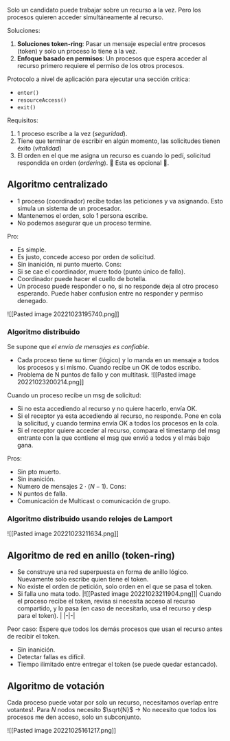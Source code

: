 Solo un candidato puede trabajar sobre un recurso a la vez. Pero los procesos quieren acceder simultáneamente al recurso.

Soluciones:

1. **Soluciones token-ring**: Pasar un mensaje especial entre procesos (token) y solo un proceso lo tiene a la vez.
2. **Enfoque basado en permisos**:  Un procesos que espera acceder al recurso primero requiere el permiso de los otros procesos.

Protocolo a nivel de aplicación para ejecutar una sección critica:
- `enter()`
- `resourceAccess()`
- `exit()`

Requisitos:
1. 1 proceso escribe a la vez (*seguridad*).
2. Tiene que terminar de escribir en algún momento, las solicitudes tienen éxito (*vitalidad*)
3.  El orden en el que me asigna un recurso es cuando lo pedí, solicitud respondida en orden (*ordering*). 🌠 Esta es opcional 🌠.

## Algoritmo centralizado

- 1 proceso (coordinador) recibe todas las peticiones y va asignando. Esto simula un sistema de un procesador.
- Mantenemos el orden, solo 1 persona escribe.
- No podemos asegurar que un proceso termine.

Pro: 
- Es simple.
- Es justo, concede acceso por orden de solicitud.
- Sin inanición, ni punto muerto.
Cons: 
- Si se cae el coordinador, muere todo (punto único de fallo). 
- Coordinador puede hacer el cuello de botella.
- Un proceso puede responder o no, si no responde deja al otro proceso esperando. Puede haber confusion entre no responder y permiso denegado.

![[Pasted image 20221023195740.png]]

### Algoritmo distribuido

Se supone que *el envío de mensajes es confiable*.
- Cada proceso tiene su timer (lógico) y lo manda en un mensaje a todos los procesos y si mismo. Cuando recibe un OK de todos escribo.
- Problema de N puntos de fallo y con multitask.
![[Pasted image 20221023200214.png]]

Cuando un proceso recibe un msg de solicitud:
- Si no esta accediendo al recurso y no quiere hacerlo, envía OK.
- Si el receptor ya esta accediendo al recurso, no responde. Pone en cola la solicitud, y cuando termina envía OK a todos los procesos en la cola.
- Si el receptor quiere acceder al recurso, compara el timestamp del msg entrante con la que contiene el msg que envió a todos y el más bajo gana.

Pros:
- Sin pto muerto.
- Sin inanición.
- Numero de mensajes $2\cdot (N-1)$.
Cons:
- N puntos de falla.
- Comunicación de Multicast o comunicación de grupo.

### Algoritmo distribuido usando relojes de Lamport
![[Pasted image 20221023211634.png]]

## Algoritmo de red en anillo (token-ring)

- Se construye una red superpuesta en forma de anillo lógico. Nuevamente solo escribe quien tiene el token. 
- No existe el orden de petición, solo orden en el que se pasa el token.
- Si falla uno mata todo.
|![[Pasted image 20221023211904.png]]| Cuando el proceso recibe el token, revisa si necesita acceso al recurso compartido, y lo pasa (en caso de necesitarlo, usa el recurso y desp para el token). |
|-|-|

Peor caso: Espere que todos los demás procesos que usan el recurso antes de recibir el token.

- Sin inanición.
- Detectar fallas es difícil.
- Tiempo ilimitado entre entregar el token (se puede quedar estancado).

## Algoritmo de votación

Cada proceso puede votar por solo un recurso, necesitamos overlap entre votantes!. 
Para $N$ nodos necesito $\sqrt{N}$ -> No necesito que todos los procesos me den acceso, solo un subconjunto.


![[Pasted image 20221025161217.png]]